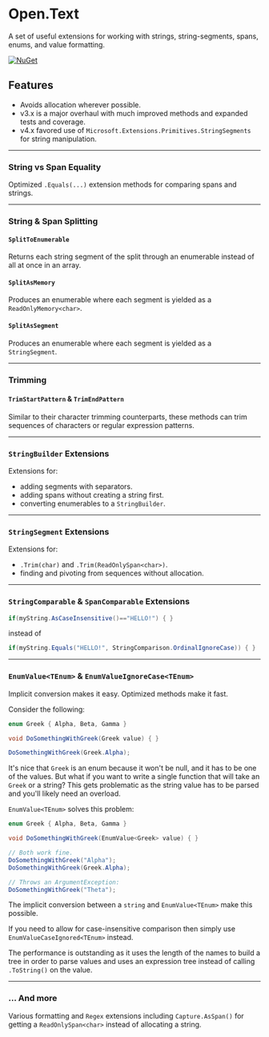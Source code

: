 # Open.Text

A set of useful extensions for working with strings, string-segments, spans, enums, and value formatting.

[![NuGet](https://img.shields.io/nuget/v/Open.Text.svg)](https://www.nuget.org/packages/Open.Text/)

## Features

* Avoids allocation wherever possible.
* v3.x is a major overhaul with much improved methods and expanded tests and coverage.
* v4.x favored use of `Microsoft.Extensions.Primitives.StringSegments` for string manipulation.

---

### String vs Span Equality

Optimized `.Equals(...)` extension methods for comparing spans and strings.

---

### String & Span Splitting

#### `SplitToEnumerable`

Returns each string segment of the split through an enumerable instead of all at once in an array.

#### `SplitAsMemory`

Produces an enumerable where each segment is yielded as a `ReadOnlyMemory<char>`.

#### `SplitAsSegment`

Produces an enumerable where each segment is yielded as a `StringSegment`.


---

### Trimming

#### `TrimStartPattern` & `TrimEndPattern`

Similar to their character trimming counterparts, these methods can trim sequences of characters or regular expression patterns.

---

### `StringBuilder` Extensions

Extensions for:

* adding segments with separators.
* adding spans without creating a string first.
* converting enumerables to a `StringBuilder`.

---
### `StringSegment` Extensions

Extensions for:

* `.Trim(char)` and `.Trim(ReadOnlySpan<char>)`.
* finding and pivoting from sequences without allocation.

---

### `StringComparable` & `SpanComparable` Extensions

```cs
if(myString.AsCaseInsensitive()=="HELLO!") { }
```

instead of

```cs
if(myString.Equals("HELLO!", StringComparison.OrdinalIgnoreCase)) { }
```
---

### `EnumValue<TEnum>` & `EnumValueIgnoreCase<TEnum>`

Implicit conversion makes it easy.  Optimized methods make it fast.

Consider the following:

```cs
enum Greek { Alpha, Beta, Gamma }

void DoSomethingWithGreek(Greek value) { }

DoSomethingWithGreek(Greek.Alpha);
```

It's nice that `Greek` is an enum because it won't be null, and it has to be one of the values.
But what if you want to write a single function that will take an `Greek` or a string?
This gets problematic as the string value has to be parsed and you'll likely need an overload.

`EnumValue<TEnum>` solves this problem:

```cs
enum Greek { Alpha, Beta, Gamma }

void DoSomethingWithGreek(EnumValue<Greek> value) { }

// Both work fine.
DoSomethingWithGreek("Alpha");
DoSomethingWithGreek(Greek.Alpha);

// Throws an ArgumentException:
DoSomethingWithGreek("Theta");
```

The implicit conversion between a `string` and `EnumValue<TEnum>` make this possible.

If you need to allow for case-insensitive comparison then simply use `EnumValueCaseIgnored<TEnum>` instead.

The performance is outstanding as it uses the length of the names to build a tree in order to parse values and uses an expression tree instead of calling `.ToString()` on the value.

---

### ... And more

Various formatting and `Regex` extensions including `Capture.AsSpan()` for getting a `ReadOnlySpan<char>` instead of allocating a string.

